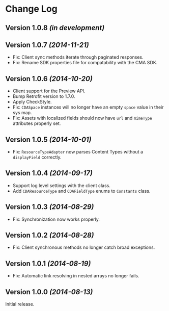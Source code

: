 Change Log
==========

Version 1.0.8 *(in development)*
--------------------------------


Version 1.0.7 *(2014-11-21)*
----------------------------
 * Fix: Client sync methods iterate through paginated responses.
 * Fix: Rename SDK properties file for compatability with the CMA SDK.


Version 1.0.6 *(2014-10-20)*
----------------------------

 * Client support for the Preview API.
 * Bump Retrofit version to 1.7.0.
 * Apply CheckStyle.
 * Fix: `CDASpace` instances will no longer have an empty `space` value in their sys map.
 * Fix: Assets with localized fields should now have `url` and `mimeType` attributes properly set.


Version 1.0.5 *(2014-10-01)*
----------------------------

 * Fix: `ResourceTypeAdapter` now parses Content Types without a `displayField` correctly.


Version 1.0.4 *(2014-09-17)*
----------------------------

 * Support log level settings with the client class.
 * Add `CDAResourceType` and `CDAFieldType` enums to `Constants` class.


Version 1.0.3 *(2014-08-29)*
----------------------------

 * Fix: Synchronization now works properly.


Version 1.0.2 *(2014-08-28)*
----------------------------

 * Fix: Client synchronous methods no longer catch broad exceptions.


Version 1.0.1 *(2014-08-19)*
----------------------------

 * Fix: Automatic link resolving in nested arrays no longer fails.


Version 1.0.0 *(2014-08-13)*
----------------------------

Initial release.
